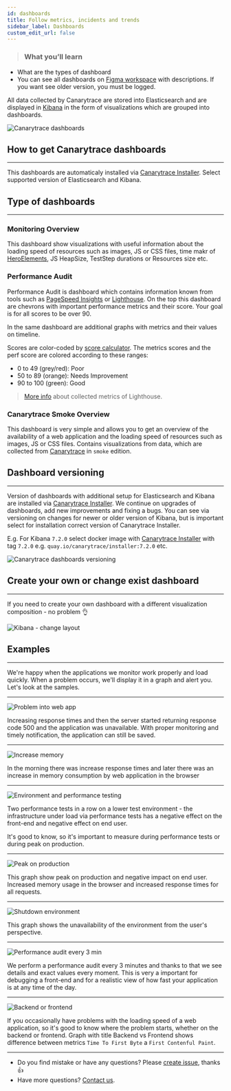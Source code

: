 ```yaml
---
id: dashboards
title: Follow metrics, incidents and trends
sidebar_label: Dashboards
custom_edit_url: false
---
```


> ### What you’ll learn
- What are the types of dashboard
- You can see all dashboards on [Figma workspace](https://www.figma.com/file/DKbkN5nfJIw2HB3iGEu8tS/Canarytrace-Dashboards?node-id=348%3A3) with descriptions. If you want see older version, you must be logged.
 
All data collected by Canarytrace are stored into Elasticsearch and are displayed in [Kibana](https://www.elastic.co/kibana) in the form of visualizations which are grouped into dashboards.

![Canarytrace dashboards](../../static/docs-img/figma-dashboards.png)

## How to get Canarytrace dashboards
---

This dashboards are automaticaly installed via [Canarytrace Installer](/docs/features/installer). Select supported version of Elasticsearch and Kibana.


## Type of dashboards
---

### Monitoring Overview

This dashboard show visualizations with useful information about the loading speed of resources such as images, JS or CSS files, time makr of [HeroElements](/docs/features/hero), JS HeapSize, TestStep durations or Resources size etc.


### Performance Audit

Performance Audit is dashboard which contains information known from tools such as [PageSpeed Insights](https://developers.google.com/speed/pagespeed/insights) or [Lighthouse](https://developers.google.com/web/tools/lighthouse).
On the top this dashboard are chevrons with important performance metrics and their score. Your goal is for all scores to be over 90.

In the same dashboard are additional graphs with metrics and their values on timeline.

Scores are color-coded by [score calculator](https://googlechrome.github.io/lighthouse/scorecalc/).
The metrics scores and the perf score are colored according to these ranges:

- 0 to 49 (grey/red): Poor
- 50 to 89 (orange): Needs Improvement
- 90 to 100 (green): Good

> [More info](/docs/features/lighthouse) about collected metrics of Lighthouse.


### Canarytrace Smoke Overview

This dashboard is very simple and allows you to get an overview of the availability of a web application and the loading speed of resources such as images, JS or CSS files. Contains visualizations from data, which are collected from [Canarytrace](/docs/why/edition) in `smoke` edition.

## Dashboard versioning
---

Version of dashboards with additional setup for Elasticsearch and Kibana are installed via [Canarytrace Installer](/docs/features/installer). We continue on upgrades of dashboards, add new improvements and fixing a bugs. 
You can see via versioning on changes for newer or older version of Kibana, but is important select for installation correct version of Canarytrace Installer.

E.g. For Kibana `7.2.0` select docker image with [Canarytrace Installer](/docs/features/installer) with tag `7.2.0` e.g. `quay.io/canarytrace/installer:7.2.0` etc.

![Canarytrace dashboards versioning](../../static/docs-img/figma-dashboards-versioning.png)


## Create your own or change exist dashboard
---

If you need to create your own dashboard with a different visualization composition - no problem 👌

![Kibana - change layout](../../static/docs-img/kibana-change-layout.png)

## Examples
---

We're happy when the applications we monitor work properly and load quickly. When a problem occurs, we'll display it in a graph and alert you. Let's look at the samples.

---

![Problem into web app](../../static/docs-img/kibana-samples-502.jpeg)

Increasing response times and then the server started returning response code 500 and the application was unavailable.
With proper monitoring and timely notification, the application can still be saved.

---

![Increase memory](../../static/docs-img/kibana-changes-on-frontend.jpeg)

In the morning there was increase response times and later there was an increase in memory consumption by web application in the browser

--- 

![Environment and performance testing](../../static/docs-img/kibana-lower-environment-and-pt.jpeg)

Two performance tests in a row on a lower test environment - the infrastructure under load via performance tests has a negative effect on the front-end and negative effect on end user.

It's good to know, so it's important to measure during performance tests or during peak on production.

--- 

![Peak on production](../../static/docs-img/kibana-peak-on-production.jpeg)

This graph show peak on production and negative impact on end user. Increased memory usage in the browser and increased response times for all requests.

--- 

![Shutdown environment](../../static/docs-img/kibana-unvalaible-shut-down-production.jpeg)

This graph shows the unavailability of the environment from the user's perspective.

--- 

![Performance audit every 3 min](../../static/docs-img/kibana-speed-load-during-day.jpeg)

We perform a performance audit every 3 minutes and thanks to that we see details and exact values every moment.
This is very a important for debugging a front-end and for a realistic view of how fast your application is at any time of the day.


--- 

![Backend or frontend](../../static/docs-img/kibana-backend-or-frontend.jpeg)

If you occasionally have problems with the loading speed of a web application, so it's good to know where the problem starts, whether on the backend or frontend. 
Graph with title Backend vs Frontend shows difference between metrics `Time To First Byte` a `First Contenful Paint`. 

---

- Do you find mistake or have any questions? Please [create issue](https://github.com/canarytrace/documentation/issues/new/choose), thanks 👍
- Have more questions? [Contact us](/docs/support/contactus).